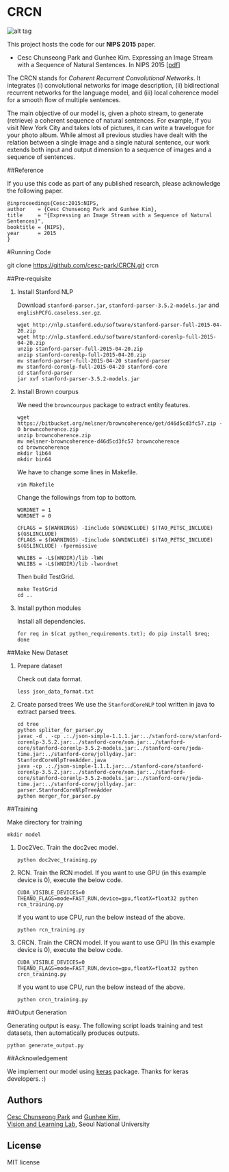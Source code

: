 
# CRCN


![alt tag](https://raw.githubusercontent.com/cesc-park/CRCN/master/stream2text_nips.jpg)


This project hosts the code for our **NIPS 2015** paper.

+ Cesc Chunseong Park and Gunhee Kim. Expressing an Image Stream with a Sequence of Natural Sentences. In NIPS 2015
[[pdf](http://www.cs.cmu.edu/~gunhee/publish/nips15_stream2text.pdf)]

The CRCN stands for *Coherent Recurrent Convolutional Networks*.
It integrates (i) convolutional networks for image description, (ii) bidirectional recurrent networks for the language model, and (iii) local coherence model for a smooth flow of multiple sentences.

The main objective of our model is, given a photo stream, to generate (retrieve) a coherent sequence of natural sentences. For example, if you visit New York City and takes lots of pictures, it can write a travelogue for your photo album. While almost all previous studies have dealt with the relation between a single image and a single natural sentence, our work extends both input and output dimension to a sequence of images and a sequence of sentences. 


##Reference

If you use this code as part of any published research, please acknowledge the following paper.

```
@inproceedings{Cesc:2015:NIPS,
author    = {Cesc Chunseong Park and Gunhee Kim},
title     = "{Expressing an Image Stream with a Sequence of Natural Sentences}",
booktitle = {NIPS},
year      = 2015
}
```


#Running Code

git clone https://github.com/cesc-park/CRCN.git crcn

##Pre-requisite

1. Install Stanford NLP

	Download `stanford-parser.jar`, `stanford-parser-3.5.2-models.jar` and `englishPCFG.caseless.ser.gz`.
	```
	wget http://nlp.stanford.edu/software/stanford-parser-full-2015-04-20.zip
	wget http://nlp.stanford.edu/software/stanford-corenlp-full-2015-04-20.zip
	unzip stanford-parser-full-2015-04-20.zip
	unzip stanford-corenlp-full-2015-04-20.zip
	mv stanford-parser-full-2015-04-20 stanford-parser
	mv stanford-corenlp-full-2015-04-20 stanford-core
	cd stanford-parser
	jar xvf stanford-parser-3.5.2-models.jar
	```
2. Install Brown courpus

	We need the `browncourpus` package to extract entity features.
	```
	wget https://bitbucket.org/melsner/browncoherence/get/d46d5cd3fc57.zip -O browncoherence.zip
	unzip browncoherence.zip
	mv melsner-browncoherence-d46d5cd3fc57 browncoherence
	cd browncoherence
	mkdir lib64
	mkdir bin64
	```

	We have to change some lines in Makefile.
	```
	vim Makefile
	```
	Change the followings from top to bottom.
	
	```
	WORDNET = 1
	WORDNET = 0
	```
	
	```
	CFLAGS = $(WARNINGS) -Iinclude $(WNINCLUDE) $(TAO_PETSC_INCLUDE) $(GSLINCLUDE)
	CFLAGS = $(WARNINGS) -Iinclude $(WNINCLUDE) $(TAO_PETSC_INCLUDE) $(GSLINCLUDE) -fpermissive 
	```
	
	```
	WNLIBS = -L$(WNDIR)/lib -lWN
	WNLIBS = -L$(WNDIR)/lib -lwordnet
	```
	
	Then build TestGrid.
	```
	make TestGrid
	cd ..
	```
3.  Install python modules

	Install all dependencies.
	```
	for req in $(cat python_requirements.txt); do pip install $req; done
	```


##Make New Dataset

1. Prepare dataset

	Check out data format.
	```
	less json_data_format.txt
	```

2. Create parsed trees
	We use the `StanfordCoreNLP` tool written in java to extract parsed trees. 
	```
	cd tree
	python spliter_for_parser.py
	javac -d . -cp .:./json-simple-1.1.1.jar:../stanford-core/stanford-corenlp-3.5.2.jar:../stanford-core/xom.jar:../stanford-core/stanford-corenlp-3.5.2-models.jar:../stanford-core/joda-time.jar:../stanford-core/jollyday.jar: StanfordCoreNlpTreeAdder.java
	java -cp .:./json-simple-1.1.1.jar:../stanford-core/stanford-corenlp-3.5.2.jar:../stanford-core/xom.jar:../stanford-core/stanford-corenlp-3.5.2-models.jar:../stanford-core/joda-time.jar:../stanford-core/jollyday.jar: parser.StanfordCoreNlpTreeAdder
	python merger_for_parser.py
	```


##Training

Make directory for training

```
mkdir model
```


1. Doc2Vec.
	Train the doc2vec model.

	```
	python doc2vec_training.py
	```

2. RCN.
	Train the RCN model.
	If you want to use GPU (in this example device is 0), execute the below code.

	```
	CUDA_VISIBLE_DEVICES=0 THEANO_FLAGS=mode=FAST_RUN,device=gpu,floatX=float32 python rcn_training.py
	```
	If you want to use CPU, run the below instead of the above.

	```
	python rcn_training.py
	```

3. CRCN.
	Train the CRCN model.
	If you want to use GPU (In this example device is 0), execute the below code.
	```
	CUDA_VISIBLE_DEVICES=0 THEANO_FLAGS=mode=FAST_RUN,device=gpu,floatX=float32 python crcn_training.py
	```
	If you want to use CPU, run the below instead of the above.

	```
	python crcn_training.py
	```


##Output Generation

Generating output is easy. The following script loads training and test datasets, then automatically produces outputs.

```
python generate_output.py
```

##Acknowledgement

We implement our model using [keras](http://keras.io/) package. 
Thanks for keras developers. :)


## Authors

[Cesc Chunseong Park](http://vision.snu.ac.kr/cesc/) and [Gunhee Kim](http://www.cs.cmu.edu/~gunhee/),  
[Vision and Learning Lab](http://vision.snu.ac.kr/), 
Seoul National University
 
## License
MIT license

